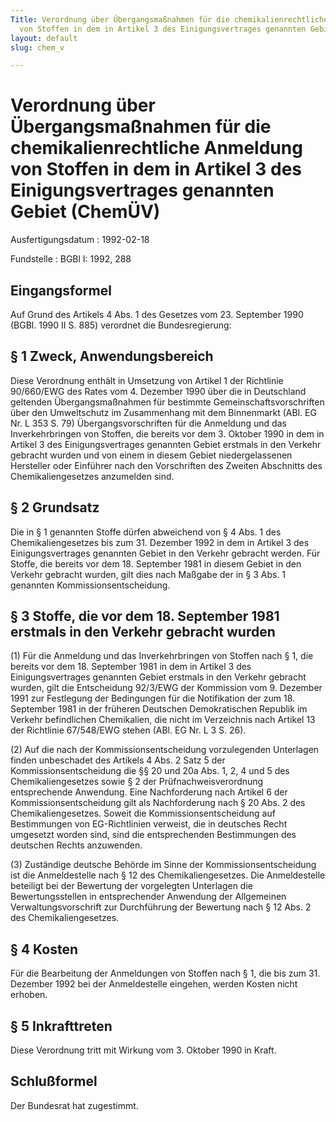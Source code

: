 ```yaml
---
Title: Verordnung über Übergangsmaßnahmen für die chemikalienrechtliche Anmeldung
  von Stoffen in dem in Artikel 3 des Einigungsvertrages genannten Gebiet
layout: default
slug: chem_v

---
```


# Verordnung über Übergangsmaßnahmen für die chemikalienrechtliche Anmeldung von Stoffen in dem in Artikel 3 des Einigungsvertrages genannten Gebiet (ChemÜV)

Ausfertigungsdatum
:   1992-02-18

Fundstelle
:   BGBl I: 1992, 288



## Eingangsformel

Auf Grund des Artikels 4 Abs. 1 des Gesetzes vom 23. September 1990
(BGBl. 1990 II S. 885) verordnet die Bundesregierung:


## § 1 Zweck, Anwendungsbereich

Diese Verordnung enthält in Umsetzung von Artikel 1 der Richtlinie
90/660/EWG des Rates vom 4. Dezember 1990 über die in Deutschland
geltenden Übergangsmaßnahmen für bestimmte Gemeinschaftsvorschriften
über den Umweltschutz im Zusammenhang mit dem Binnenmarkt (ABl. EG Nr.
L 353 S. 79) Übergangsvorschriften für die Anmeldung und das
Inverkehrbringen von Stoffen, die bereits vor dem 3. Oktober 1990 in
dem in Artikel 3 des Einigungsvertrages genannten Gebiet erstmals in
den Verkehr gebracht wurden und von einem in diesem Gebiet
niedergelassenen Hersteller oder Einführer nach den Vorschriften des
Zweiten Abschnitts des Chemikaliengesetzes anzumelden sind.


## § 2 Grundsatz

Die in § 1 genannten Stoffe dürfen abweichend von § 4 Abs. 1 des
Chemikaliengesetzes bis zum 31. Dezember 1992 in dem in Artikel 3 des
Einigungsvertrages genannten Gebiet in den Verkehr gebracht werden.
Für Stoffe, die bereits vor dem 18. September 1981 in diesem Gebiet in
den Verkehr gebracht wurden, gilt dies nach Maßgabe der in § 3 Abs. 1
genannten Kommissionsentscheidung.


## § 3 Stoffe, die vor dem 18. September 1981 erstmals in den Verkehr gebracht wurden

(1) Für die Anmeldung und das Inverkehrbringen von Stoffen nach § 1,
die bereits vor dem 18. September 1981 in dem in Artikel 3 des
Einigungsvertrages genannten Gebiet erstmals in den Verkehr gebracht
wurden, gilt die Entscheidung 92/3/EWG der Kommission vom 9. Dezember
1991 zur Festlegung der Bedingungen für die Notifikation der zum 18.
September 1981 in der früheren Deutschen Demokratischen Republik im
Verkehr befindlichen Chemikalien, die nicht im Verzeichnis nach
Artikel 13 der Richtlinie 67/548/EWG stehen (ABl. EG Nr. L 3 S. 26).

(2) Auf die nach der Kommissionsentscheidung vorzulegenden Unterlagen
finden unbeschadet des Artikels 4 Abs. 2 Satz 5 der
Kommissionsentscheidung die §§ 20 und 20a Abs. 1, 2, 4 und 5 des
Chemikaliengesetzes sowie § 2 der Prüfnachweisverordnung entsprechende
Anwendung. Eine Nachforderung nach Artikel 6 der
Kommissionsentscheidung gilt als Nachforderung nach § 20 Abs. 2 des
Chemikaliengesetzes. Soweit die Kommissionsentscheidung auf
Bestimmungen von EG-Richtlinien verweist, die in deutsches Recht
umgesetzt worden sind, sind die entsprechenden Bestimmungen des
deutschen Rechts anzuwenden.

(3) Zuständige deutsche Behörde im Sinne der Kommissionsentscheidung
ist die Anmeldestelle nach § 12 des Chemikaliengesetzes. Die
Anmeldestelle beteiligt bei der Bewertung der vorgelegten Unterlagen
die Bewertungsstellen in entsprechender Anwendung der Allgemeinen
Verwaltungsvorschrift zur Durchführung der Bewertung nach § 12 Abs. 2
des Chemikaliengesetzes.


## § 4 Kosten

Für die Bearbeitung der Anmeldungen von Stoffen nach § 1, die bis zum
31\. Dezember 1992 bei der Anmeldestelle eingehen, werden Kosten nicht
erhoben.


## § 5 Inkrafttreten

Diese Verordnung tritt mit Wirkung vom 3. Oktober 1990 in Kraft.


## Schlußformel

Der Bundesrat hat zugestimmt.

